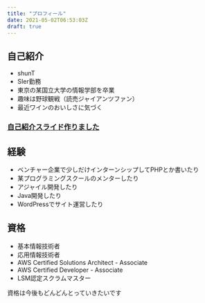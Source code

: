 ```yaml
---
title: "プロフィール"
date: 2021-05-02T06:53:03Z
draft: true
---
```



## 自己紹介
- shunT
- SIer勤務
- 東京の某国立大学の情報学部を卒業
- 趣味は野球観戦（読売ジャイアンツファン）
- 最近ワインのおいしさに気づく

### [自己紹介スライド作りました](https://profile.bellshun.com)

## 経験
- ベンチャー企業で少しだけインターンシップしてPHPとか書いたり
- 某プログラミングスクールのメンターしたり
- アジャイル開発したり
- Java開発したり
- WordPressでサイト運営したり

## 資格
- 基本情報技術者
- 応用情報技術者
- AWS Certified Solutions Architect - Associate
- AWS Certified Developer - Associate
- LSM認定スクラムマスター

資格は今後もどんどんとっていきたいです